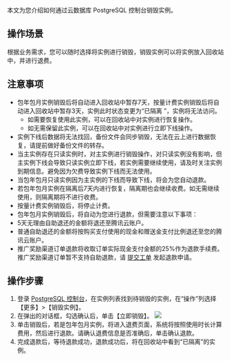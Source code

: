 本文为您介绍如何通过云数据库 PostgreSQL 控制台销毁实例。

## 操作场景
根据业务需求，您可以随时选择将实例进行销毁，销毁实例可以将实例放入回收站中，并进行退费。

## 注意事项
- 包年包月实例销毁后将自动进入回收站中暂存7天，按量计费实例销毁后将自动进入回收站中暂存3天，实例此时状态变更为“已隔离	”，实例将无法访问。
  - 如需要恢复使用此实例，可以在回收站中对实例进行恢复操作。
  - 如无需保留此实例，可以在回收站中对实例进行立即下线操作。
- 实例下线后数据将无法找回，备份文件会同步销毁，无法在云上进行数据恢复，请提前做好备份文件的转存。
- 当主实例存在只读实例时，对主实例进行销毁操作，对只读实例没有影响，但主实例下线会导致只读实例立即下线，若实例需要继续使用，请及时关注实例到期信息。避免因为欠费导致实例下线而无法使用。
- 当包年包月只读实例因为主实例的下线而导致下线，将会为您自动退款。
- 若包年包月实例在隔离后7天内进行恢复，隔离期也会继续收费。如无需继续使用，则隔离期将不进行收费。
- 按量计费实例销毁后，将停止计费。
- 包年包月实例销毁后，将自动为您进行退款，但需要注意以下事项：
 - 5天无理由自助退还的金额将退还至腾讯云账户。
 - 普通自助退还的金额将按购买支付使用的现金和赠送金支付比例退还至您的腾讯云账户。
 - 推广奖励渠道订单退款将收取订单实际现金支付金额的25%作为退款手续费。 推广奖励渠道订单暂不支持自助退款，请 [提交工单](https://console.cloud.tencent.com/workorder/category) 发起退款申请。

## 操作步骤
1. 登录 [PostgreSQL 控制台](https://console.cloud.tencent.com/postgres)，在实例列表找到待销毁的实例，在“操作”列选择【更多】>【销毁实例】。
2. 在弹出的对话框，勾选确认后，单击【立即销毁】。
![](https://main.qcloudimg.com/raw/34d8c89cb1dfbab9bca3cabb6a27a2f4.png)
3. 单击销毁后，若是包年包月实例，将进入退费页面，系统将按照使用时长计算费用，然后进行退款。请确认退费信息是否准确后，单击确认退款。
4. 完成退款后，等待退款成功，退款成功后，将在回收站中看到“已隔离”的实例。

